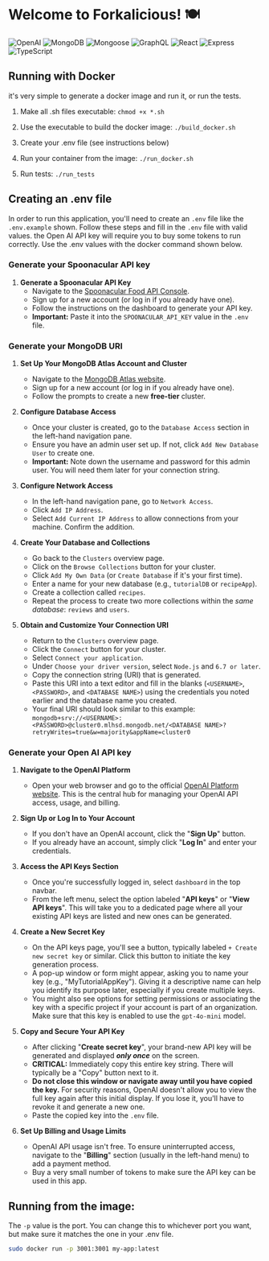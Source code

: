 <!-- prettier-ignore -->
# Welcome to Forkalicious! 🍽️

![OpenAI](https://img.shields.io/badge/ChatGPT-Integration-%2316A180?logo=openai) ![MongoDB](https://img.shields.io/badge/MongoDB-%23429E47?logo=mongoDB&logoColor=white) ![Mongoose](https://img.shields.io/badge/Mongoose-%23880000?logo=Mongoose&logoColor=white) ![GraphQL](https://img.shields.io/badge/GraphQL-%23F25CC0?logo=graphql) ![React](https://img.shields.io/badge/React-%2361DAFB?logo=react&logoColor=white) ![Express](https://img.shields.io/badge/Express-%23F0D951?logo=express&logoColor=black) ![TypeScript](https://img.shields.io/badge/TypeScript-%232D79C7?logo=typescript&logoColor=white)

## Running with Docker

it's very simple to generate a docker image and run it, or run the tests.

1. Make all .sh files executable: ```chmod +x *.sh```

2. Use the executable to build the docker image: ```./build_docker.sh```

3. Create your .env file (see instructions below)

4. Run your container from the image: ```./run_docker.sh```

5. Run tests: ```./run_tests```

## Creating an .env file
In order to run this application, you'll need to create an `.env` file like the `.env.example` shown. Follow these steps and fill in the `.env` file with valid values. the Open AI API key will require you to buy some tokens to run correctly. Use the .env values with the docker command shown below.

### Generate your Spoonacular API key

1.  **Generate a Spoonacular API Key**
    * Navigate to the [Spoonacular Food API Console](https://spoonacular.com/food-api/console#Dashboard).
    * Sign up for a new account (or log in if you already have one).
    * Follow the instructions on the dashboard to generate your API key.
    * **Important:** Paste it into the `SPOONACULAR_API_KEY` value in the `.env` file.

### Generate your MongoDB URI

1.  **Set Up Your MongoDB Atlas Account and Cluster**
    * Navigate to the [MongoDB Atlas website](https://account.mongodb.com/account/login).
    * Sign up for a new account (or log in if you already have one).
    * Follow the prompts to create a new **free-tier** cluster.

2.  **Configure Database Access**
    * Once your cluster is created, go to the `Database Access` section in the left-hand navigation pane.
    * Ensure you have an admin user set up. If not, click `Add New Database User` to create one.
    * **Important:** Note down the username and password for this admin user. You will need them later for your connection string.

3.  **Configure Network Access**
    * In the left-hand navigation pane, go to `Network Access`.
    * Click `Add IP Address`.
    * Select `Add Current IP Address` to allow connections from your machine. Confirm the addition.

4.  **Create Your Database and Collections**
    * Go back to the `Clusters` overview page.
    * Click on the `Browse Collections` button for your cluster.
    * Click `Add My Own Data` (or `Create Database` if it's your first time).
    * Enter a name for your new database (e.g., `tutorialDB` or `recipeApp`).
    * Create a collection called `recipes`.
    * Repeat the process to create two more collections within the *same database*: `reviews` and `users`.

5.  **Obtain and Customize Your Connection URI**
    * Return to the `Clusters` overview page.
    * Click the `Connect` button for your cluster.
    * Select `Connect your application`.
    * Under `Choose your driver version`, select `Node.js` and `6.7 or later`.
    * Copy the connection string (URI) that is generated.
    * Paste this URI into a text editor and fill in the blanks (`<USERNAME>`, `<PASSWORD>`, and `<DATABASE NAME>`) using the credentials you noted earlier and the database name you created.
    * Your final URI should look similar to this example: `mongodb+srv://<USERNAME>:<PASSWORD>@cluster0.mlhsd.mongodb.net/<DATABASE NAME>?retryWrites=true&w=majority&appName=cluster0`

### Generate your Open AI API key

1.  **Navigate to the OpenAI Platform**
    * Open your web browser and go to the official [OpenAI Platform website](https://platform.openai.com/). This is the central hub for managing your OpenAI API access, usage, and billing.

2.  **Sign Up or Log In to Your Account**
    * If you don't have an OpenAI account, click the "**Sign Up**" button.
    * If you already have an account, simply click "**Log In**" and enter your credentials.

3.  **Access the API Keys Section**
    * Once you're successfully logged in, select `dashboard` in the top navbar.
    * From the left menu, select the option labeled "**API keys**" or "**View API keys**". This will take you to a dedicated page where all your existing API keys are listed and new ones can be generated.

4.  **Create a New Secret Key**
    * On the API keys page, you'll see a button, typically labeled `+ Create new secret key` or similar. Click this button to initiate the key generation process.
    * A pop-up window or form might appear, asking you to name your key (e.g., "MyTutorialAppKey"). Giving it a descriptive name can help you identify its purpose later, especially if you create multiple keys.
    * You might also see options for setting permissions or associating the key with a specific project if your account is part of an organization. Make sure that this key is enabled to use the `gpt-4o-mini` model.

5.  **Copy and Secure Your API Key**
    * After clicking "**Create secret key**", your brand-new API key will be generated and displayed ***only once*** on the screen.
    * **CRITICAL:** Immediately copy this entire key string. There will typically be a "Copy" button next to it.
    * **Do not close this window or navigate away until you have copied the key.** For security reasons, OpenAI doesn't allow you to view the full key again after this initial display. If you lose it, you'll have to revoke it and generate a new one.
    * Paste the copied key into the `.env` file.

6.  **Set Up Billing and Usage Limits**
    * OpenAI API usage isn't free. To ensure uninterrupted access, navigate to the "**Billing**" section (usually in the left-hand menu) to add a payment method.
    * Buy a very small number of tokens to make sure the API key can be used in this app.

## Running from the image:

The `-p` value is the port. You can change this to whichever port you want, but make sure it matches the one in your .env file.

```sh
sudo docker run -p 3001:3001 my-app:latest
```